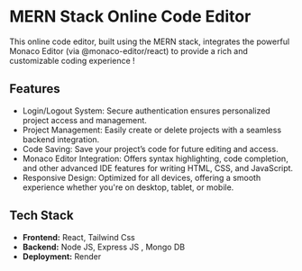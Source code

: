 # MERN Stack Online Code Editor

This online code editor, built using the MERN stack, integrates the powerful Monaco Editor (via @monaco-editor/react) to provide a rich and customizable coding experience !

## Features

- Login/Logout System: Secure authentication ensures personalized project access and management.
- Project Management: Easily create or delete projects with a seamless backend integration.
- Code Saving: Save your project’s code for future editing and access.
- Monaco Editor Integration: Offers syntax highlighting, code completion, and other advanced IDE features for writing HTML, CSS, and JavaScript.
- Responsive Design: Optimized for all devices, offering a smooth experience whether you're on desktop, tablet, or mobile.

## Tech Stack

- **Frontend:** React, Tailwind Css
- **Backend:** Node JS, Express JS , Mongo DB
- **Deployment:** Render
